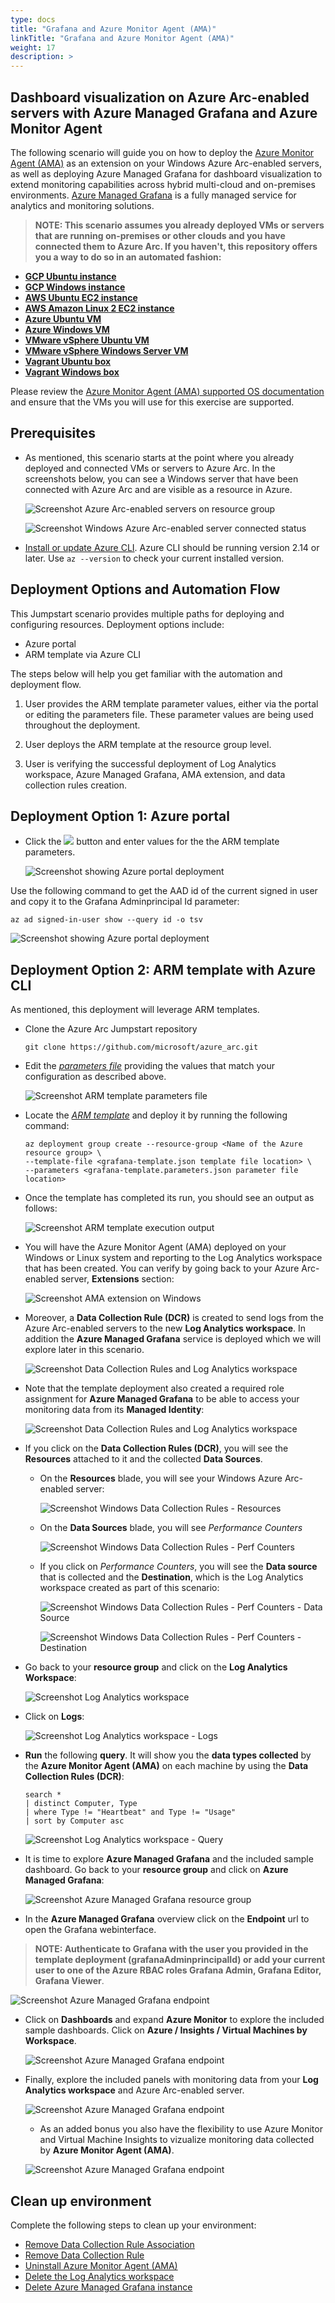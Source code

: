 ```yaml
---
type: docs
title: "Grafana and Azure Monitor Agent (AMA)"
linkTitle: "Grafana and Azure Monitor Agent (AMA)"
weight: 17
description: >
---
```


## Dashboard visualization on Azure Arc-enabled servers with Azure Managed Grafana and Azure Monitor Agent

The following scenario will guide you on how to deploy the [Azure Monitor Agent (AMA)](https://docs.microsoft.com/azure/azure-monitor/agents/azure-monitor-agent-overview) as an extension on your Windows Azure Arc-enabled servers, as well as deploying Azure Managed Grafana for dashboard visualization to extend monitoring capabilities across hybrid multi-cloud and on-premises environments. [Azure Managed Grafana](https://azure.microsoft.com/en-us/services/managed-grafana/#overview) is a fully managed service for analytics and monitoring solutions.

> **NOTE: This scenario assumes you already deployed VMs or servers that are running on-premises or other clouds and you have connected them to Azure Arc. If you haven't, this repository offers you a way to do so in an automated fashion:**

- **[GCP Ubuntu instance](https://azurearcjumpstart.io/azure_arc_jumpstart/azure_arc_servers/gcp/gcp_terraform_ubuntu/)**
- **[GCP Windows instance](https://azurearcjumpstart.io/azure_arc_jumpstart/azure_arc_servers/gcp/gcp_terraform_windows/)**
- **[AWS Ubuntu EC2 instance](https://azurearcjumpstart.io/azure_arc_jumpstart/azure_arc_servers/aws/aws_terraform_ubuntu/)**
- **[AWS Amazon Linux 2 EC2 instance](https://azurearcjumpstart.io/azure_arc_jumpstart/azure_arc_servers/aws/aws_terraform_al2/)**
- **[Azure Ubuntu VM](https://azurearcjumpstart.io/azure_arc_jumpstart/azure_arc_servers/azure/azure_arm_template_linux/)**
- **[Azure Windows VM](https://azurearcjumpstart.io/azure_arc_jumpstart/azure_arc_servers/azure/azure_arm_template_win/)**
- **[VMware vSphere Ubuntu VM](https://azurearcjumpstart.io/azure_arc_jumpstart/azure_arc_servers/vmware/vmware_terraform_ubuntu/)**
- **[VMware vSphere Windows Server VM](https://azurearcjumpstart.io/azure_arc_jumpstart/azure_arc_servers/vmware/vmware_terraform_winsrv/)**
- **[Vagrant Ubuntu box](https://azurearcjumpstart.io/azure_arc_jumpstart/azure_arc_servers/vagrant/local_vagrant_ubuntu/)**
- **[Vagrant Windows box](https://azurearcjumpstart.io/azure_arc_jumpstart/azure_arc_servers/vagrant/local_vagrant_windows/)**

Please review the [Azure Monitor Agent (AMA) supported OS documentation](https://docs.microsoft.com/azure/azure-monitor/agents/agents-overview#supported-operating-systems) and ensure that the VMs you will use for this exercise are supported.

## Prerequisites

- As mentioned, this scenario starts at the point where you already deployed and connected VMs or servers to Azure Arc. In the screenshots below, you can see a Windows server that have been connected with Azure Arc and are visible as a resource in Azure.

    ![Screenshot Azure Arc-enabled servers on resource group](./01.png)

    ![Screenshot Windows Azure Arc-enabled server connected status](./02.png)

- [Install or update Azure CLI](https://docs.microsoft.com/cli/azure/install-azure-cli?view=azure-cli-latest). Azure CLI should be running version 2.14 or later. Use ```az --version``` to check your current installed version.

## Deployment Options and Automation Flow

This Jumpstart scenario provides multiple paths for deploying and configuring resources. Deployment options include:

- Azure portal
- ARM template via Azure CLI

The steps below will help you get familiar with the automation and deployment flow.

1. User provides the ARM template parameter values, either via the portal or editing the parameters file. These parameter values are being used throughout the deployment.

2. User deploys the ARM template at the resource group level.

3. User is verifying the successful deployment of Log Analytics workspace, Azure Managed Grafana, AMA extension, and data collection rules creation.

## Deployment Option 1: Azure portal

- Click the <a href="https://portal.azure.com/#create/Microsoft.Template/uri/https%3A%2F%2Fraw.githubusercontent.com%2Fmicrosoft%2Fazure_arc%2Fmain%2Fazure_arc_servers_jumpstart%2Fgrafana%2Fgrafana-template.json" target="_blank"><img src="https://aka.ms/deploytoazurebutton"/></a> button and enter values for the the ARM template parameters.

  ![Screenshot showing Azure portal deployment](./03.png)

Use the following command to get the AAD id of the current signed in user and copy it to the Grafana Adminprincipal Id parameter:

```shell
az ad signed-in-user show --query id -o tsv
```

  ![Screenshot showing Azure portal deployment](./04.png)

## Deployment Option 2: ARM template with Azure CLI

As mentioned, this deployment will leverage ARM templates.

- Clone the Azure Arc Jumpstart repository

    ```shell
    git clone https://github.com/microsoft/azure_arc.git
    ```

- Edit the [*parameters file*](https://github.com/microsoft/azure_arc/blob/main/azure_arc_servers_jumpstart/grafana/grafana-template.parameters.json) providing the values that match your configuration as described above.

    ![Screenshot ARM template parameters file](./05.png)

- Locate the [*ARM template*](https://github.com/microsoft/azure_arc/blob/main/azure_arc_servers_jumpstart/grafana/grafana-template.json) and deploy it by running the following command:

    ```shell
    az deployment group create --resource-group <Name of the Azure resource group> \
    --template-file <grafana-template.json template file location> \
    --parameters <grafana-template.parameters.json parameter file location>
    ```

- Once the template has completed its run, you should see an output as follows:

    ![Screenshot ARM template execution output](./06.png)

- You will have the Azure Monitor Agent (AMA) deployed on your Windows or Linux system and reporting to the Log Analytics workspace that has been created. You can verify by going back to your Azure Arc-enabled server, **Extensions** section:

    ![Screenshot AMA extension on Windows](./07.png)

- Moreover, a **Data Collection Rule (DCR)** is created to send logs from the Azure Arc-enabled servers to the new **Log Analytics workspace**. In addition the **Azure Managed Grafana** service is deployed which we will explore later in this scenario.

    ![Screenshot Data Collection Rules and Log Analytics workspace](./08.png)

- Note that the template deployment also created a required role assignment for **Azure Managed Grafana** to be able to access your monitoring data from its **Managed Identity**:

    ![Screenshot Data Collection Rules and Log Analytics workspace](./08_2.png)

- If you click on the **Data Collection Rules (DCR)**, you will see the **Resources** attached to it and the collected **Data Sources**.

  - On the **Resources** blade, you will see your Windows Azure Arc-enabled server:

    ![Screenshot Windows Data Collection Rules - Resources](./09.png)

  - On the **Data Sources** blade, you will see *Performance Counters*

    ![Screenshot Windows Data Collection Rules - Perf Counters](./10.png)

  - If you click on *Performance Counters*, you will see the **Data source** that is collected and the **Destination**, which is the Log Analytics workspace created as part of this scenario:

    ![Screenshot Windows Data Collection Rules - Perf Counters - Data Source](./11.png)

    ![Screenshot Windows Data Collection Rules - Perf Counters - Destination](./12.png)

- Go back to your **resource group** and click on the **Log Analytics Workspace**:

  ![Screenshot Log Analytics workspace](./13.png)

- Click on **Logs**:

  ![Screenshot Log Analytics workspace - Logs](./14.png)

- **Run** the following **query**. It will show you the **data types collected** by the **Azure Monitor Agent (AMA)** on each machine by using the **Data Collection Rules (DCR)**:

  ```shell
  search * 
  | distinct Computer, Type
  | where Type != "Heartbeat" and Type != "Usage"
  | sort by Computer asc
  ```

  ![Screenshot Log Analytics workspace - Query](./15.png)

- It is time to explore **Azure Managed Grafana** and the included sample dashboard. Go back to your **resource group** and click on **Azure Managed Grafana**:

  ![Screenshot Azure Managed Grafana resource group](./16.png)

- In the **Azure Managed Grafana** overview click on the **Endpoint** url to open the Grafana webinterface.

> **NOTE: Authenticate to Grafana with the user you provided in the template deployment (grafanaAdminprincipalId) or add your current user to one of the Azure RBAC roles Grafana Admin, Grafana Editor, Grafana Viewer**.

  ![Screenshot Azure Managed Grafana endpoint](./17.png)

- Click on **Dashboards** and expand **Azure Monitor** to explore the included sample dashboards. Click on **Azure / Insights / Virtual Machines by Workspace**.

  ![Screenshot Azure Managed Grafana endpoint](./18.png)

- Finally, explore the included panels with monitoring data from your **Log Analytics workspace** and Azure Arc-enabled server.

  ![Screenshot Azure Managed Grafana endpoint](./19.png)

  - As an added bonus you also have the flexibility to use Azure Monitor and Virtual Machine Insights to vizualize monitoring data collected by **Azure Monitor Agent (AMA)**.

  ![Screenshot Azure Managed Grafana endpoint](./20.png)

## Clean up environment

Complete the following steps to clean up your environment:

- [Remove Data Collection Rule Association](https://docs.microsoft.com/powershell/module/az.monitor/remove-azdatacollectionruleassociation?view=azps-8.1.0)
- [Remove Data Collection Rule](https://docs.microsoft.com/powershell/module/az.monitor/remove-azdatacollectionrule?view=azps-8.1.0)
- [Uninstall Azure Monitor Agent (AMA)](https://docs.microsoft.com/azure/azure-monitor/agents/azure-monitor-agent-manage?tabs=ARMAgentPowerShell%2CPowerShellWindows%2CPowerShellWindowsArc%2CCLIWindows%2CCLIWindowsArc#uninstall-on-azure-arc-enabled-servers)
- [Delete the Log Analytics workspace](https://docs.microsoft.com/en-us/azure/azure-monitor/logs/delete-workspace#powershell)
- [Delete Azure Managed Grafana instance](https://learn.microsoft.com/en-us/cli/azure/grafana?view=azure-cli-latest#az-grafana-delete)
